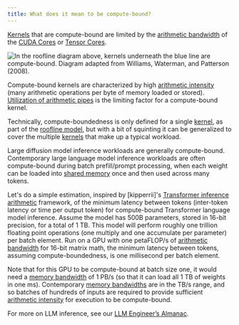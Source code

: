 ```yaml
---
title: What does it mean to be compute-bound?
---
```


[Kernels](/gpu-glossary/device-software/kernel) that are compute-bound are limited by the [arithmetic bandwidth](/gpu-glossary/perf/arithmetic-bandwidth) of the [CUDA Cores](https://modal.com/gpu-glossary/device-hardware/cuda-core) or [Tensor Cores](https://modal.com/gpu-glossary/device-hardware/tensor-core).

![In the [roofline diagram](/gpu-glossary/perf/roofline-model) above, [kernels](/gpu-glossary/device-software/kernel) underneath the blue line are compute-bound. Diagram adapted from [Williams, Waterman, and Patterson (2008)](https://people.eecs.berkeley.edu/~kubitron/cs252/handouts/papers/RooflineVyNoYellow.pdf).](GPU%20Performance%20Glossary%202251e7f1694980bd93e4f67a75c6e489/terminal-roofline-model(1)%202.png)

Compute-bound kernels are characterized by high [arithmetic intensity](https://www.notion.so/GPU-Performance-Glossary-2251e7f1694980bd93e4f67a75c6e489?pvs=21) (many arithmetic operations per byte of memory loaded or stored). [Utilization of arithmetic pipes](https://www.notion.so/GPU-Performance-Glossary-2251e7f1694980bd93e4f67a75c6e489?pvs=21) is the limiting factor for a compute-bound kernel.

Technically, compute-boundedness is only defined for a single [kernel](/gpu-glossary/device-software/kernel),
as part of the [roofline model](/gpu-glossary/perf/roofline-model),
but with a bit of squinting it can be generalized to cover the multiple [kernels](/gpu-glossary/device-software/kernel)
that make up a typical workload.

Large diffusion model inference workloads are generally compute-bound. Contemporary large language model inference workloads are often compute-bound during batch prefill/prompt processing, when each weight can be loaded into [shared memory](https://modal.com/gpu-glossary/device-software/shared-memory) once and then used across many tokens.

Let's do a simple estimation, inspired by [kipperrii]'s
[Transformer inference arithmetic](https://kipp.ly/transformer-inference-arithmetic) framework,
of the minimum latency between tokens (inter-token latency or time per output token) for compute-bound Transformer language model inference.
Assume the model has 500B parameters, stored in 16-bit precision, for a total of 1 TB.
This model will perform roughly one trillion floating point operations
(one multiply and one accumulate per parameter)
per batch element.
Run on a GPU with one petaFLOP/s of [arithmetic bandwidth](/gpu-glossary/perf/arithmetic-bandwidth) for 16-bit matrix math,
the minimum latency between tokens, assuming compute-boundedness, is one millisecond per batch element.

Note that for this GPU to be compute-bound at batch size one, it would need a
[memory bandwidth](/gpu-glossary/perf/memory-bandwidth) of 1 PB/s
(so that it can load all 1 TB of weights in one ms).
Contemporary [memory bandwidths](/gpu-glossary/perf/memory-bandwidth)
are in the TB/s range, and so batches of hundreds of inputs are required
to provide sufficient [arithmetic intensity](/gpu-glossary/perf/arithmetic-intensity)
for execution to be compute-bound.

For more on LLM inference, see our [LLM Engineer’s Almanac](https://modal.com/llm-almanac/summary).
